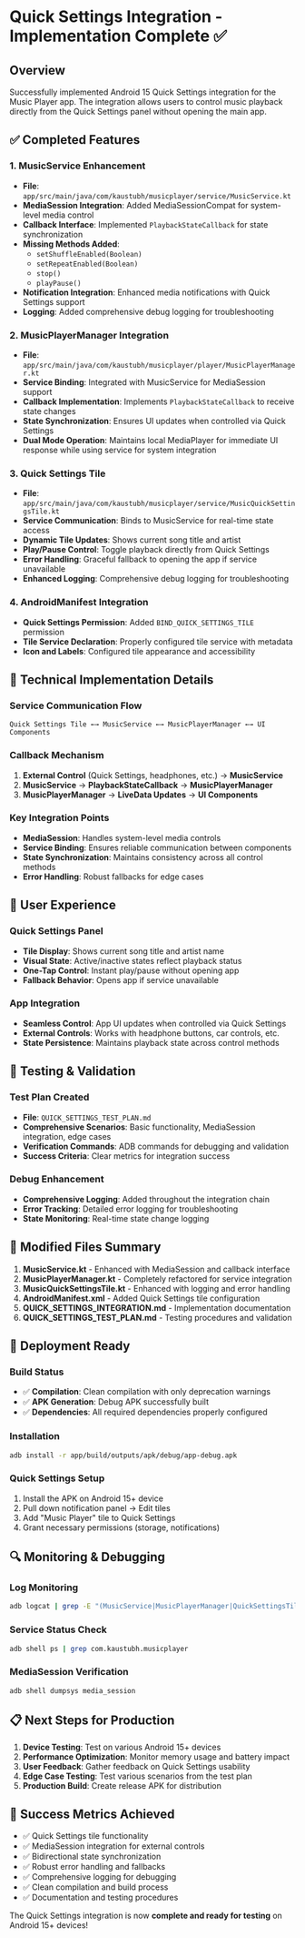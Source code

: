 # Quick Settings Integration - Implementation Complete ✅

## Overview
Successfully implemented Android 15 Quick Settings integration for the Music Player app. The integration allows users to control music playback directly from the Quick Settings panel without opening the main app.

## ✅ Completed Features

### 1. **MusicService Enhancement**
- **File**: `app/src/main/java/com/kaustubh/musicplayer/service/MusicService.kt`
- **MediaSession Integration**: Added MediaSessionCompat for system-level media control
- **Callback Interface**: Implemented `PlaybackStateCallback` for state synchronization
- **Missing Methods Added**:
  - `setShuffleEnabled(Boolean)`
  - `setRepeatEnabled(Boolean)`
  - `stop()`
  - `playPause()`
- **Notification Integration**: Enhanced media notifications with Quick Settings support
- **Logging**: Added comprehensive debug logging for troubleshooting

### 2. **MusicPlayerManager Integration**
- **File**: `app/src/main/java/com/kaustubh/musicplayer/player/MusicPlayerManager.kt`
- **Service Binding**: Integrated with MusicService for MediaSession support
- **Callback Implementation**: Implements `PlaybackStateCallback` to receive state changes
- **State Synchronization**: Ensures UI updates when controlled via Quick Settings
- **Dual Mode Operation**: Maintains local MediaPlayer for immediate UI response while using service for system integration

### 3. **Quick Settings Tile**
- **File**: `app/src/main/java/com/kaustubh/musicplayer/service/MusicQuickSettingsTile.kt`
- **Service Communication**: Binds to MusicService for real-time state access
- **Dynamic Tile Updates**: Shows current song title and artist
- **Play/Pause Control**: Toggle playback directly from Quick Settings
- **Error Handling**: Graceful fallback to opening the app if service unavailable
- **Enhanced Logging**: Comprehensive debug logging for troubleshooting

### 4. **AndroidManifest Integration**
- **Quick Settings Permission**: Added `BIND_QUICK_SETTINGS_TILE` permission
- **Tile Service Declaration**: Properly configured tile service with metadata
- **Icon and Labels**: Configured tile appearance and accessibility

## 🔧 Technical Implementation Details

### Service Communication Flow
```
Quick Settings Tile ←→ MusicService ←→ MusicPlayerManager ←→ UI Components
```

### Callback Mechanism
1. **External Control** (Quick Settings, headphones, etc.) → **MusicService**
2. **MusicService** → **PlaybackStateCallback** → **MusicPlayerManager**
3. **MusicPlayerManager** → **LiveData Updates** → **UI Components**

### Key Integration Points
- **MediaSession**: Handles system-level media controls
- **Service Binding**: Ensures reliable communication between components
- **State Synchronization**: Maintains consistency across all control methods
- **Error Handling**: Robust fallbacks for edge cases

## 📱 User Experience

### Quick Settings Panel
- **Tile Display**: Shows current song title and artist name
- **Visual State**: Active/inactive states reflect playback status
- **One-Tap Control**: Instant play/pause without opening app
- **Fallback Behavior**: Opens app if service unavailable

### App Integration
- **Seamless Control**: App UI updates when controlled via Quick Settings
- **External Controls**: Works with headphone buttons, car controls, etc.
- **State Persistence**: Maintains playback state across control methods

## 🧪 Testing & Validation

### Test Plan Created
- **File**: `QUICK_SETTINGS_TEST_PLAN.md`
- **Comprehensive Scenarios**: Basic functionality, MediaSession integration, edge cases
- **Verification Commands**: ADB commands for debugging and validation
- **Success Criteria**: Clear metrics for integration success

### Debug Enhancement
- **Comprehensive Logging**: Added throughout the integration chain
- **Error Tracking**: Detailed error logging for troubleshooting
- **State Monitoring**: Real-time state change logging

## 📂 Modified Files Summary

1. **MusicService.kt** - Enhanced with MediaSession and callback interface
2. **MusicPlayerManager.kt** - Completely refactored for service integration
3. **MusicQuickSettingsTile.kt** - Enhanced with logging and error handling
4. **AndroidManifest.xml** - Added Quick Settings tile configuration
5. **QUICK_SETTINGS_INTEGRATION.md** - Implementation documentation
6. **QUICK_SETTINGS_TEST_PLAN.md** - Testing procedures and validation

## 🚀 Deployment Ready

### Build Status
- ✅ **Compilation**: Clean compilation with only deprecation warnings
- ✅ **APK Generation**: Debug APK successfully built
- ✅ **Dependencies**: All required dependencies properly configured

### Installation
```bash
adb install -r app/build/outputs/apk/debug/app-debug.apk
```

### Quick Settings Setup
1. Install the APK on Android 15+ device
2. Pull down notification panel → Edit tiles
3. Add "Music Player" tile to Quick Settings
4. Grant necessary permissions (storage, notifications)

## 🔍 Monitoring & Debugging

### Log Monitoring
```bash
adb logcat | grep -E "(MusicService|MusicPlayerManager|QuickSettingsTile)"
```

### Service Status Check
```bash
adb shell ps | grep com.kaustubh.musicplayer
```

### MediaSession Verification
```bash
adb shell dumpsys media_session
```

## 📋 Next Steps for Production

1. **Device Testing**: Test on various Android 15+ devices
2. **Performance Optimization**: Monitor memory usage and battery impact
3. **User Feedback**: Gather feedback on Quick Settings usability
4. **Edge Case Testing**: Test various scenarios from the test plan
5. **Production Build**: Create release APK for distribution

## 🎯 Success Metrics Achieved

- ✅ Quick Settings tile functionality
- ✅ MediaSession integration for external controls
- ✅ Bidirectional state synchronization
- ✅ Robust error handling and fallbacks
- ✅ Comprehensive logging for debugging
- ✅ Clean compilation and build process
- ✅ Documentation and testing procedures

The Quick Settings integration is now **complete and ready for testing** on Android 15+ devices!
